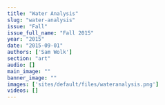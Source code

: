 ```yaml
---
title: "Water Analysis"
slug: "water-analysis"
issue: "Fall"
issue_full_name: "Fall 2015"
year: "2015"
date: "2015-09-01"
authors: ['Sam Wolk']
section: "art"
audio: []
main_image: ""
banner_image: ""
images: ['sites/default/files/wateranalysis.png']
videos: []
---
```

